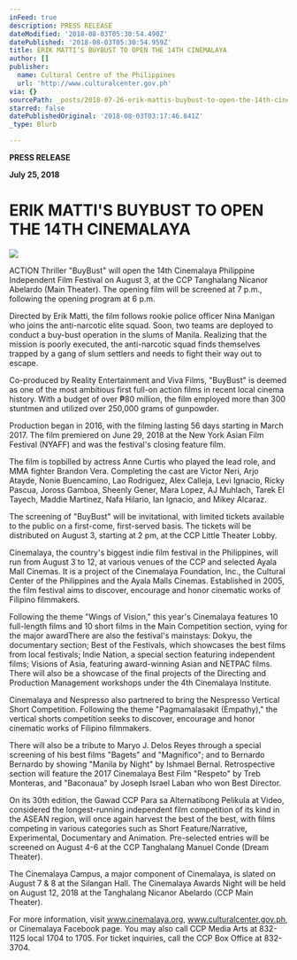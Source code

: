 ```yaml
---
inFeed: true
description: PRESS RELEASE
dateModified: '2018-08-03T05:30:54.490Z'
datePublished: '2018-08-03T05:30:54.959Z'
title: ERIK MATTI’S BUYBUST TO OPEN THE 14TH CINEMALAYA
author: []
publisher:
  name: Cultural Centre of the Philippines
  url: 'http://www.culturalcenter.gov.ph'
via: {}
sourcePath: _posts/2018-07-26-erik-mattis-buybust-to-open-the-14th-cinemalaya.md
starred: false
datePublishedOriginal: '2018-08-03T03:17:46.841Z'
_type: Blurb

---
```

**PRESS RELEASE**

**July 25, 2018**

# **ERIK MATTI'S BUYBUST TO OPEN THE 14TH CINEMALAYA**
![](https://the-grid-user-content.s3-us-west-2.amazonaws.com/be0d4054-1f52-4b46-8813-5732a748cafd.jpg)

ACTION Thriller "BuyBust" will open the 14th Cinemalaya Philippine Independent Film Festival on August 3, at the CCP Tanghalang Nicanor Abelardo (Main Theater). The opening film will be screened at 7 p.m., following the opening program at 6 p.m.

Directed by Erik Matti, the film follows rookie police officer Nina Manigan who joins the anti-narcotic elite squad. Soon, two teams are deployed to conduct a buy-bust operation in the slums of Manila. Realizing that the mission is poorly executed, the anti-narcotic squad finds themselves trapped by a gang of slum settlers and needs to fight their way out to escape.

Co-produced by Reality Entertainment and Viva Films, "BuyBust" is deemed as one of the most ambitious first full-on action films in recent local cinema history. With a budget of over ₱80 million, the film employed more than 300 stuntmen and utilized over 250,000 grams of gunpowder.

Production began in 2016, with the filming lasting 56 days starting in March 2017\. The film premiered on June 29, 2018 at the New York Asian Film Festival (NYAFF) and was the festival's closing feature film.

The film is topbilled by actress Anne Curtis who played the lead role, and MMA fighter Brandon Vera. Completing the cast are Victor Neri, Arjo Atayde, Nonie Buencamino, Lao Rodriguez, Alex Calleja, Levi Ignacio, Ricky Pascua, Joross Gamboa, Sheenly Gener, Mara Lopez, AJ Muhlach, Tarek El Tayech, Maddie Martinez, Nafa Hilario, Ian Ignacio, and Mikey Alcaraz.

The screening of "BuyBust" will be invitational, with limited tickets available to the public on a first-come, first-served basis. The tickets will be distributed on August 3, starting at 2 pm, at the CCP Little Theater Lobby.

Cinemalaya, the country's biggest indie film festival in the Philippines, will run from August 3 to 12, at various venues of the CCP and selected Ayala Mall Cinemas. It is a project of the Cinemalaya Foundation, Inc., the Cultural Center of the Philippines and the Ayala Malls Cinemas. Established in 2005, the film festival aims to discover, encourage and honor cinematic works of Filipino filmmakers.

Following the theme "Wings of Vision," this year's Cinemalaya features 10 full-length films and 10 short films in the Main Competition section, vying for the major awardThere are also the festival's mainstays: Dokyu, the documentary section; Best of the Festivals, which showcases the best films from local festivals; Indie Nation, a special section featuring independent films; Visions of Asia, featuring award-winning Asian and NETPAC films. There will also be a showcase of the final projects of the Directing and Production Management workshops under the 4th Cinemalaya Institute.

Cinemalaya and Nespresso also partnered to bring the Nespresso Vertical Short Competition. Following the theme "Pagmamalasakit (Empathy)," the vertical shorts competition seeks to discover, encourage and honor cinematic works of Filipino filmmakers.

There will also be a tribute to Maryo J. Delos Reyes through a special screening of his best films "Bagets" and "Magnifico"; and to Bernardo Bernardo by showing "Manila by Night" by Ishmael Bernal. Retrospective section will feature the 2017 Cinemalaya Best Film "Respeto" by Treb Monteras, and "Baconaua" by Joseph Israel Laban who won Best Director.

On its 30th edition, the Gawad CCP Para sa Alternatibong Pelikula at Video, considered the longest-running independent film competition of its kind in the ASEAN region, will once again harvest the best of the best, with films competing in various categories such as Short Feature/Narrative, Experimental, Documentary and Animation. Pre-selected entries will be screened on August 4-6 at the CCP Tanghalang Manuel Conde (Dream Theater).

The Cinemalaya Campus, a major component of Cinemalaya, is slated on August 7 & 8 at the Silangan Hall. The Cinemalaya Awards Night will be held on August 12, 2018 at the Tanghalang Nicanor Abelardo (CCP Main Theater).

For more information, visit www.cinemalaya.org, www.culturalcenter.gov.ph, or Cinemalaya Facebook page. You may also call CCP Media Arts at 832-1125 local 1704 to 1705\. For ticket inquiries, call the CCP Box Office at 832-3704\.